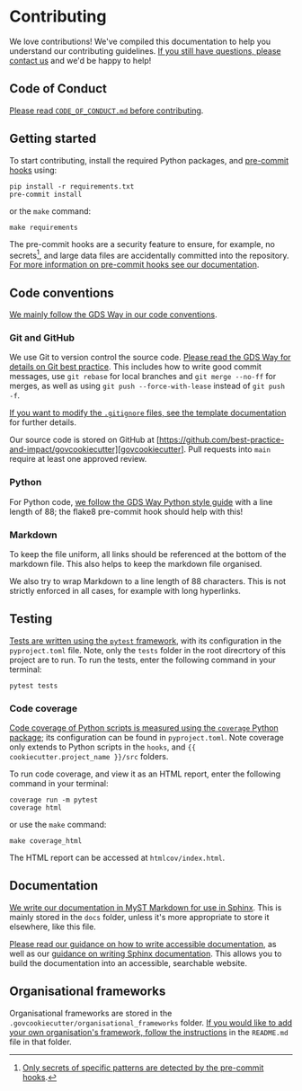 # Contributing

We love contributions! We've compiled this documentation to help you understand our
contributing guidelines. [If you still have questions, please contact us][email] and
we'd be happy to help!

## Code of Conduct

[Please read `CODE_OF_CONDUCT.md` before contributing][code-of-conduct].

## Getting started

To start contributing, install the required Python packages, and [pre-commit
hooks][pre-commit] using:

```shell
pip install -r requirements.txt
pre-commit install
```

or the `make` command:

```shell
make requirements
```

The pre-commit hooks are a security feature to ensure, for example, no secrets[^1], and
large data files are accidentally committed into the repository. [For more information
on pre-commit hooks see our documentation][docs-pre-commit-hooks].

[^1]: [Only secrets of specific patterns are detected by the pre-commit
      hooks][docs-pre-commit-hooks-secrets-definition].

## Code conventions

[We mainly follow the GDS Way in our code conventions][gds-way].

### Git and GitHub

We use Git to version control the source code. [Please read the GDS Way for details on
Git best practice][gds-way-git]. This includes how to write good commit messages, use
`git rebase` for local branches and `git merge --no-ff` for merges, as well as using
`git push --force-with-lease` instead of `git push -f`.

[If you want to modify the `.gitignore` files, see the template
documentation][docs-updating-gitignore] for further details.

Our source code is stored on GitHub at
[https://github.com/best-practice-and-impact/govcookiecutter][govcookiecutter]. Pull
requests into `main` require at least one approved review.

### Python

For Python code, [we follow the GDS Way Python style guide][gds-way-python] with a line
length of 88; the flake8 pre-commit hook should help with this!

### Markdown

To keep the file uniform, all links should be referenced at the bottom of the markdown
file. This also helps to keep the markdown file organised.

We also try to wrap Markdown to a line length of 88 characters. This is not strictly
enforced in all cases, for example with long hyperlinks.

## Testing

[Tests are written using the `pytest` framework][pytest], with its configuration in the
`pyproject.toml` file. Note, only the `tests` folder in the root direcrtory of this project are to run. To run the tests, enter
the following command in your terminal:

```shell
pytest tests
```

### Code coverage

[Code coverage of Python scripts is measured using the `coverage` Python
package][coverage]; its configuration can be found in `pyproject.toml`. Note coverage
only extends to Python scripts in the `hooks`, and
`{{ cookiecutter.project_name }}/src` folders.

To run code coverage, and view it as an HTML report, enter the following command in
your terminal:

```shell
coverage run -m pytest
coverage html
```

or use the `make` command:

```shell
make coverage_html
```

The HTML report can be accessed at `htmlcov/index.html`.

## Documentation

[We write our documentation in MyST Markdown for use in Sphinx][myst]. This is mainly
stored in the `docs` folder, unless it's more appropriate to store it elsewhere, like
this file.

[Please read our guidance on how to write accessible
documentation][docs-write-accessible-documentation], as well as our [guidance on
writing Sphinx documentation][docs-write-sphinx-documentation]. This allows you to
build the documentation into an accessible, searchable website.

## Organisational frameworks

Organisational frameworks are stored in the
`.govcookiecutter/organisational_frameworks` folder. [If you would like to add your own
organisation's framework, follow the instructions][docs-govcookiecutter-frameworks] in
the `README.md` file in that folder.

[code-of-conduct]: https://github.com/best-practice-and-impact/govcookiecutter/blob/main/CODE_OF_CONDUCT.md
[coverage]: https://coverage.readthedocs.io/
[docs-govcookiecutter-frameworks]: https://github.com/best-practice-and-impact/govcookiecutter/blob/main/%7B%7B%20cookiecutter.project_name%20%7D%7D/.govcookiecutter/organisational_frameworks/README.md
[docs-pre-commit-hooks]: https://github.com/best-practice-and-impact/govcookiecutter/blob/main/%7B%7B%20cookiecutter.project_name%20%7D%7D/docs/contributor_guide/pre_commit_hooks.md
[docs-pre-commit-hooks-secrets-definition]: https://github.com/best-practice-and-impact/govcookiecutter/blob/main/%7B%7B%20cookiecutter.project_name%20%7D%7D/docs/contributor_guide/pre_commit_hooks.md#definition-of-a-secret-according-to-detect-secrets
[docs-updating-gitignore]: https://github.com/best-practice-and-impact/govcookiecutter/blob/main/%7B%7B%20cookiecutter.project_name%20%7D%7D/docs/contributor_guide/updating_gitignore.md
[docs-write-accessible-documentation]: https://github.com/best-practice-and-impact/govcookiecutter/blob/main/%7B%7B%20cookiecutter.project_name%20%7D%7D/docs/contributor_guide/writing_accessible_documentation.md
[docs-write-sphinx-documentation]: https://github.com/best-practice-and-impact/govcookiecutter/blob/main/%7B%7B%20cookiecutter.project_name%20%7D%7D/docs/contributor_guide/writing_sphinx_documentation.md
[email]: mailto:gsshelp@statistics.gov.uk
[gds-way]: https://gds-way.cloudapps.digital/
[gds-way-git]: https://gds-way.cloudapps.digital/standards/source-code.html
[gds-way-python]: https://gds-way.cloudapps.digital/manuals/programming-languages/python/python.html#python-style-guide
[govcookiecutter]: https://github.com/best-practice-and-impact/govcookiecutter
[myst]: https://myst-parser.readthedocs.io/
[pre-commit]: https://pre-commit.com/
[pytest]: https://docs.pytest.org/
